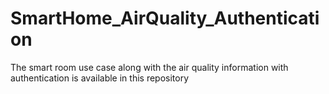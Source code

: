 # SmartHome_AirQuality_Authentication
The smart room use case along with the air quality information with authentication is available in this repository
